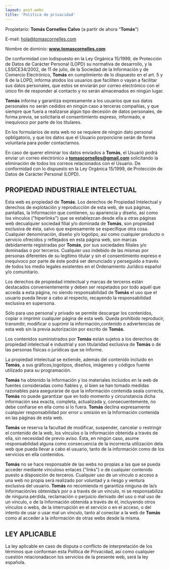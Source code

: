 ```yaml
---
layout: post.webc
title: 'Política de privacidad'
---
```


Propietario: **Tomás Cornelles Calvo** (a partir de ahora “**Tomás**”)

E-mail: hola@tomascornelles.com

Nombre de dominio: **www.tomascornelles.com**

De conformidad con lodispuesto en la Ley Orgánica 15/1999, de Protección de Datos de Carácter Personal (LOPD) su normativa de desarrollo, y la LSSICE34/2002, de 11 de julio, de la Sociedad de la Información y de Comercio Electrónico, **Tomás** en cumplimiento de lo dispuesto en el art. 5 y 6 de la LOPD, informa atodos los usuarios que faciliten o vayan a facilitar sus datos personales, que estos se enviarán por correo electrónico con el único fin de responder al contacto y no serán almacenados en ningún lugar. 

**Tomás** informa y garantiza expresamente a los usuarios que sus datos personales no serán cedidos en ningún caso a terceras compañías, y que siempre que fuera a realizarse algún tipo decesión de datos personales, de forma previa, se solicitaría el consentimiento expreso, informado, e inequívoco por parte de los titulares.

En los formularios de esta web no se requiere de ningún dato personal opbligatorio, y que los datos que el Usuario porporcione serán de forma voluntaria para poder contactarnos.

En caso de querer eliminar los datos enviados a **Tomás**, el Usuarió podrá enviar un correo electrónico a **tomascornelles@gmail.com** solicitando la eliminación de todos los correos relacionados con el Usuario. De conformidad con lo dispuesto en la Ley Orgánica 15/1999, de Protección de Datos de Carácter Personal (LOPD).

## PROPIEDAD INDUSTRIALE INTELECTUAL

Esta web es propiedad de **Tomás.** Los derechos de Propiedad Intelectual y derechos de explotación y reproducción de esta web, de sus páginas, pantallas, la Información que contienen, su apariencia y diseño, así como los vínculos ("hiperlinks") que se establezcan desde ella a otras páginas web decualquier sociedad filial y/o dominada de **Tomás**, son propiedad exclusiva de ésta, salvo que expresamente se especifique otra cosa. Cualquier denominación, diseño y/o logotipo, así como cualquier producto o servicio ofrecidos y reflejados en esta página web, son marcas debidamente registradas por **Tomás**, por sus sociedades filiales y/o dominadas o por terceros. Cualquier uso indebido de las mismas por personas diferentes de su legítimo titular y sin el consentimiento expreso e inequívoco por parte de éste podrá ser denunciado y perseguido a través de todos los medio legales existentes en el Ordenamiento Jurídico español y/o comunitario.

Los derechos de propiedad intelectual y marcas de terceros están destacados convenientemente y deben ser respetados por todo aquél que acceda a esta página, no siendo responsabilidad de **Tomás** el uso que el usuario pueda llevar a cabo al respecto, recayendo la responsabilidad exclusiva en supersona.

Sólo para uso personal y privado se permite descargar los contenidos, copiar o imprimir cualquier página de esta web. Queda prohibido reproducir, transmitir, modificar o suprimir la información,contenido o advertencias de esta web sin la previa autorización por escrito de **Tomás.**

Los contenidos suministrados por **Tomás** están sujetos a los derechos de propiedad intelectual e industrial y son titularidad exclusiva de **Tomás** o de las personas físicas o jurídicas que se informe.

La propiedad intelectual se extiende, además del contenido incluido en **Tomás**, a sus gráficos,logotipos, diseños, imágenes y códigos fuente utilizado para su programación.

**Tomás** ha obtenido la Información y los materiales incluidos en la web de fuentes consideradas como fiables y, si bien se han tomado medidas razonables para asegurarse de que la información contenida seala correcta, **Tomás** no puede garantizar que en todo momento y circunstancia dicha información sea exacta, completa, actualizada y, consecuentemente, no debe confiarse en ella como si lo fuera. **Tomás** declina expresamente cualquier responsabilidad por error u omisión en la Información contenida en las páginas de esta web. 

**Tomás** se reserva la facultad de modificar, suspender, cancelar o restringir el contenido de la web, los vínculos o la información obtenida a través de ella, sin necesidad de previo aviso. Ésta, en ningún caso, asume responsabilidad alguna como consecuencia de la incorrecta utilización dela web que pueda llevar a cabo el usuario, tanto de la información como de los servicios en ella contenidos. 

**Tomás** no se hace responsable de las webs no propias a las que se pueda acceder mediante vínculoso enlaces ("links") o de cualquier contenido puesto a disposición de terceros. Cualquier uso de un vínculo o acceso a una web no propia será realizado por voluntad y a riesgo y ventura exclusiva del usuario. **Tomás** no recomienda ni garantiza ninguna de la/s Información/es obtenida/s por o a través de un vínculo, ni se responsabiliza de ninguna pérdida, reclamación o perjuicio derivado del uso o mal uso de un vínculo, o de la Información obtenida a través de él, incluyendo otros vínculos o webs, de la interrupción en el servicio o en el acceso, o del intento de usar o usar mal un vínculo, tanto al conectar a la web de **Tomás** como al acceder a la información de otras webs desde la misma. 

## LEY APLICABLE

La ley aplicable en caso de disputa o conflicto de interpretación de los términos que conforman esta Política de Privacidad, así como cualquier cuestión relacionadacon los servicios de la presente web, será la ley española.

 
